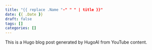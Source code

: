 ```yaml
---
title: "{{ replace .Name "-" " " | title }}"
date: {{ .Date }}
draft: false
tags: []
categories: []
---
```


This is a Hugo blog post generated by HugoAI from YouTube content.

